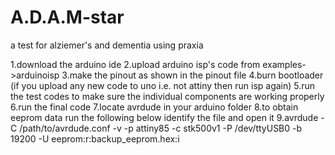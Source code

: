 # A.D.A.M-star
a test for alziemer's and dementia using praxia

 

1.download the arduino ide
2.upload arduino isp's code from examples->arduinoisp
3.make the pinout as shown in the pinout file
4.burn bootloader (if you upload any new code to uno i.e. not attiny then run isp again) 
5.run the test codes to make sure the individual components are working properly
6.run the final code 
7.locate avrdude in your arduino folder
8.to obtain eeprom data run the following below identify the file and open it
9.avrdude -C /path/to/avrdude.conf -v -p attiny85 -c stk500v1 -P /dev/ttyUSB0 -b 19200 -U eeprom:r:backup_eeprom.hex:i
